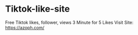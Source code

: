 # Tiktok-like-site
Free Tiktok likes, follower, views  3 Minute for 5 Likes  Visit Site: https://azoph.com/
